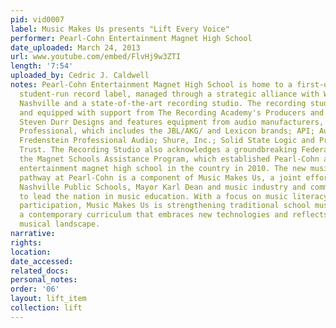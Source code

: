 ```yaml
---
pid: vid0007
label: Music Makes Us presents "Lift Every Voice"
performer: Pearl-Cohn Entertainment Magnet High School
date_uploaded: March 24, 2013
url: www.youtube.com/embed/FlvHj9w3ZTI
length: '7:54'
uploaded_by: Cedric J. Caldwell
notes: Pearl-Cohn Entertainment Magnet High School is home to a first-of-its-kind
  student-run record label, managed through a strategic alliance with Warner Music
  Nashville and a state-of-the-art recording studio. The recording studio is designed
  and equipped with support from The Recording Academy's Producers and Engineers Wing,
  Steven Durr Designs and features equipment from audio manufacturers, including Harman
  Professional, which includes the JBL/AKG/ and Lexicon brands; API; Audio-Technica;
  Fredenstein Professional Audio; Shure, Inc.; Solid State Logic and Prometheus Charitable
  Trust. The Recording Studio also acknowledges a groundbreaking Federal grant from
  the Magnet Schools Assistance Program, which established Pearl-Cohn as the only
  entertainment magnet high school in the country in 2010. The new music industry
  pathway at Pearl-Cohn is a component of Music Makes Us, a joint effort of Metro
  Nashville Public Schools, Mayor Karl Dean and music industry and community leaders,
  to lead the nation in music education. With a focus on music literacy and student
  participation, Music Makes Us is strengthening traditional school music while adding
  a contemporary curriculum that embraces new technologies and reflects a diverse
  musical landscape.
narrative: 
rights: 
location: 
date_accessed: 
related_docs: 
personal_notes: 
order: '06'
layout: lift_item
collection: lift
---
```

